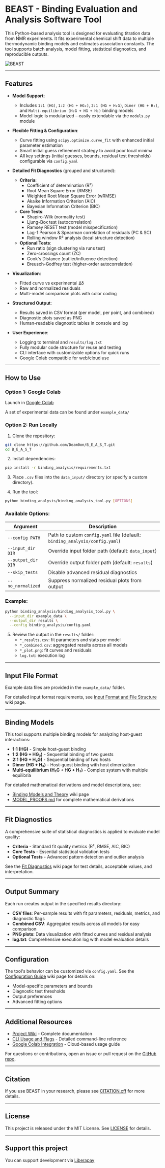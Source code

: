 # BEAST - Binding Evaluation and Analysis Software Tool

This Python-based analysis tool is designed for evaluating titration data from NMR experiments. It fits experimental chemical shift data to multiple thermodynamic binding models and estimates association constants. The tool supports batch analysis, model fitting, statistical diagnostics, and reproducible outputs.

![BEAST](example_data/BEAST_NEW.jpg)

---

## Features

- **Model Support**:
  - Includes `1:1 (HG)`, `1:2 (HG + HG₂)`, `2:1 (HG + H₂G)`, `Dimer (HG + H₂)`, and `Multi-equilibrium (H₂G + HG + H₂)` binding models
  - Model logic is modularized – easily extendable via the `models.py` module

- **Flexible Fitting & Configuration**:
  - Curve fitting using `scipy.optimize.curve_fit` with enhanced initial parameter estimation
  - Smart initial guess refinement strategy to avoid poor local minima
  - All key settings (initial guesses, bounds, residual test thresholds) configurable via `config.yaml`

- **Detailed Fit Diagnostics** (grouped and structured):
  - **Criteria**:
    - Coefficient of determination (R²)
    - Root Mean Square Error (RMSE)
    - Weighted Root Mean Square Error (wRMSE)
    - Akaike Information Criterion (AIC)
    - Bayesian Information Criterion (BIC)
  - **Core Tests**:
    - Shapiro-Wilk (normality test)
    - Ljung-Box test (autocorrelation)
    - Ramsey RESET test (model misspecification)
    - Lag-1 Pearson & Spearman correlation of residuals (PC & SC)
    - Rolling window R² analysis (local structure detection)
  - **Optional Tests**:
    - Run ratio (sign clustering via runs test)
    - Zero-crossings count (ZC)
    - Cook's Distance (outlier/influence detection)
    - Breusch-Godfrey test (higher-order autocorrelation)

- **Visualization**:
  - Fitted curve vs experimental Δδ
  - Raw and normalized residuals
  - Multi-model comparison plots with color coding

- **Structured Output**:
  - Results saved in CSV format (per model, per point, and combined)
  - Diagnostic plots saved as PNG
  - Human-readable diagnostic tables in console and log

- **User Experience**:
  - Logging to terminal and `results/log.txt`
  - Fully modular code structure for reuse and testing
  - CLI interface with customizable options for quick runs
  - Google Colab compatible for web/cloud use

---

## How to Use

### Option 1: Google Colab

Launch in [Google Colab](https://colab.research.google.com/github/Deam0on/B_E_A_S_T/blob/main/example_data/colab_template.ipynb)

A set of experimental data can be found under `example_data/`

### Option 2: Run Locally

1. Clone the repository:

```bash
git clone https://github.com/Deam0on/B_E_A_S_T.git
cd B_E_A_S_T
```

2. Install dependencies:

```bash
pip install -r binding_analysis/requirements.txt
```

3. Place `.csv` files into the `data_input/` directory (or specify a custom directory).

4. Run the tool:

```bash
python binding_analysis/binding_analysis_tool.py [OPTIONS]
```

### Available Options:

| Argument            | Description |
|---------------------|-------------|
| `--config PATH`     | Path to custom `config.yaml` file (default: `binding_analysis/config.yaml`) |
| `--input_dir DIR`   | Override input folder path (default: `data_input`) |
| `--output_dir DIR`  | Override output folder path (default: `results`) |
| `--skip_tests`      | Disable advanced residual diagnostics |
| `--no_normalized`   | Suppress normalized residual plots from output |

### Example:

```bash
python binding_analysis/binding_analysis_tool.py \
  --input_dir example_data \
  --output_dir results \
  --config binding_analysis/config.yaml
```

5. Review the output in the `results/` folder:
   - `*_results.csv`: fit parameters and stats per model
   - `*_combined.csv`: aggregated results across all models
   - `*_plot.png`: fit curves and residuals
   - `log.txt`: execution log

---

## Input File Format

Example data files are provided in the `example_data/` folder.

For detailed input format requirements, see [Input Format and File Structure](https://github.com/Deam0on/B_E_A_S_T/wiki/Input-Format-and-File-Structure) wiki page.

---

## Binding Models

This tool supports multiple binding models for analyzing host-guest interactions:

- **1:1 (HG)** - Simple host-guest binding
- **1:2 (HG + HG₂)** - Sequential binding of two guests
- **2:1 (HG + H₂G)** - Sequential binding of two hosts
- **Dimer (HG + H₂)** - Host-guest binding with host dimerization
- **Multi-equilibrium (H₂G + HG + H₂)** - Complex system with multiple equilibria

For detailed mathematical derivations and model descriptions, see:
- [Binding Models and Theory](https://github.com/Deam0on/B_E_A_S_T/wiki/Binding-Models-and-Theory) wiki page
- [MODEL_PROOFS.md](MODEL_PROOFS.md) for complete mathematical derivations

---

## Fit Diagnostics

A comprehensive suite of statistical diagnostics is applied to evaluate model quality:

- **Criteria** - Standard fit quality metrics (R², RMSE, AIC, BIC)
- **Core Tests** - Essential statistical validation tests
- **Optional Tests** - Advanced pattern detection and outlier analysis

See the [Fit Diagnostics](https://github.com/Deam0on/B_E_A_S_T/wiki/Fit-Diagnostics) wiki page for test details, acceptable values, and interpretation.

---

## Output Summary

Each run creates output in the specified results directory:

- **CSV files**: Per-sample results with fit parameters, residuals, metrics, and diagnostic flags
- **Combined CSV**: Aggregated results across all models for easy comparison
- **PNG plots**: Data visualization with fitted curves and residual analysis
- **log.txt**: Comprehensive execution log with model evaluation details

---

## Configuration

The tool's behavior can be customized via `config.yaml`. See the [Configuration Guide](https://github.com/Deam0on/B_E_A_S_T/wiki/Configuration-Guide) wiki page for details on:

- Model-specific parameters and bounds
- Diagnostic test thresholds
- Output preferences
- Advanced fitting options

---

## Additional Resources

- [Project Wiki](https://github.com/Deam0on/B_E_A_S_T/wiki) - Complete documentation
- [CLI Usage and Flags](https://github.com/Deam0on/B_E_A_S_T/wiki/CLI-Usage-and-Flags) - Detailed command-line reference
- [Google Colab Integration](https://github.com/Deam0on/B_E_A_S_T/wiki/Google-Colab-Integration) - Cloud-based usage guide

For questions or contributions, open an issue or pull request on the [GitHub repo](https://github.com/Deam0on/B_E_A_S_T).

---

## Citation

If you use BEAST in your research, please see [CITATION.cff](CITATION.cff) for more details.

---

## License

This project is released under the MIT License. See [LICENSE](LICENSE) for details.

---

## Support this project

You can support development via [Liberapay](https://liberapay.com/Deamoon)
